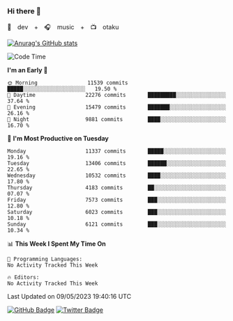 ### Hi there 👋

🚀　dev　+　🎧　music　+　📺　otaku


[![Anurag's GitHub stats](https://github-readme-stats.vercel.app/api?username=koheitasaka&count_private=true&show_icons=true&theme=monokai)](https://github.com/koheitasaka/github-readme-stats)

<!--START_SECTION:waka-->
![Code Time](http://img.shields.io/badge/Code%20Time-1%2C161%20hrs%2023%20mins-blue)

**I'm an Early 🐤** 

```text
🌞 Morning                11539 commits       █████░░░░░░░░░░░░░░░░░░░░   19.50 % 
🌆 Daytime                22276 commits       █████████░░░░░░░░░░░░░░░░   37.64 % 
🌃 Evening                15479 commits       ███████░░░░░░░░░░░░░░░░░░   26.16 % 
🌙 Night                  9881 commits        ████░░░░░░░░░░░░░░░░░░░░░   16.70 % 
```
📅 **I'm Most Productive on Tuesday** 

```text
Monday                   11337 commits       █████░░░░░░░░░░░░░░░░░░░░   19.16 % 
Tuesday                  13406 commits       ██████░░░░░░░░░░░░░░░░░░░   22.65 % 
Wednesday                10532 commits       ████░░░░░░░░░░░░░░░░░░░░░   17.80 % 
Thursday                 4183 commits        ██░░░░░░░░░░░░░░░░░░░░░░░   07.07 % 
Friday                   7573 commits        ███░░░░░░░░░░░░░░░░░░░░░░   12.80 % 
Saturday                 6023 commits        ███░░░░░░░░░░░░░░░░░░░░░░   10.18 % 
Sunday                   6121 commits        ███░░░░░░░░░░░░░░░░░░░░░░   10.34 % 
```


📊 **This Week I Spent My Time On** 

```text
💬 Programming Languages: 
No Activity Tracked This Week

🔥 Editors: 
No Activity Tracked This Week
```


 Last Updated on 09/05/2023 19:40:16 UTC
<!--END_SECTION:waka-->

[![GitHub Badge](https://img.shields.io/badge/GitHub-100000?style=for-the-badge&logo=github&logoColor=white)](https://github.com/koheitasaka)
[![Twitter Badge](https://img.shields.io/badge/Twitter-1DA1F2?style=for-the-badge&logo=twitter&logoColor=white)](https://twitter.com/sleep_asleep_)
